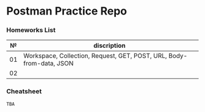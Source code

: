 # Postman Practice Repo

### Homeworks List

№ | discription
:---:| ---
01 | Workspace, Collection, Request, GET, POST, URL, Body-from-data, JSON
02 | 

### Cheatsheet
    TBA
